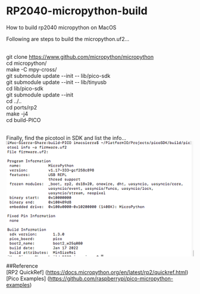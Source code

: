 # RP2040-micropython-build
How to build rp2040 micropython on MacOS

Following are steps to build the micropython.uf2... <br><br>

  git clone https://www.github.com/micropython/micropython<br>
  cd micropython/<br>
  make -C mpy-cross/<br>
  git submodule update --init -- lib/pico-sdk<br>
  git submodule update --init -- lib/tinyusb<br>
  cd lib/pico-sdk<br>
  git submodule update --init<br>
  cd ../..<br>
  cd ports/rp2<br>
  make -j4<br>
  cd build-PICO
  <br><br>
  
Finally, find the picotool in SDK and list the info...  <br>
<img src="pic/picotool-micropython.png"/>
<br/>


##Reference <br>
[RP2 QuickRef] (https://docs.micropython.org/en/latest/rp2/quickref.html)<br>
[Pico Examples] (https://github.com/raspberrypi/pico-micropython-examples)<br>
